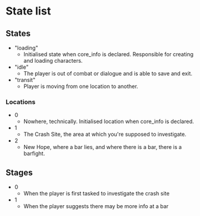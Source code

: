 # State list

## States

- "loading"
  - Initialised state when core_info is declared. Responsible for creating and loading characters.
- "idle"
  - The player is out of combat or dialogue and is able to save and exit.
- "transit"
  - Player is moving from one location to another.

### Locations

- 0
  - Nowhere, technically. Initialised location when core_info is declared.
- 1
  - The Crash Site, the area at which you're supposed to investigate.
- 2
  - New Hope, where a bar lies, and where there is a bar, there is a barfight.

## Stages

- 0
  - When the player is first tasked to investigate the crash site
- 1
  - When the player suggests there may be more info at a bar
